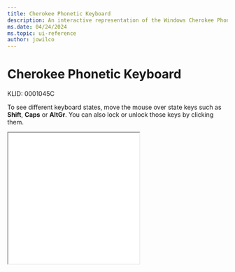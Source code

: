 ```yaml
---
title: Cherokee Phonetic Keyboard
description: An interactive representation of the Windows Cherokee Phonetic keyboard. To see different keyboard states, click or move the mouse over the state keys.
ms.date: 04/24/2024
ms.topic: ui-reference
author: jowilco
---
```


# Cherokee Phonetic Keyboard

KLID: 0001045C

To see different keyboard states, move the mouse over state keys such as **Shift**, **Caps** or **AltGr**. You can also lock or unlock those keys by clicking them.

<iframe src="kbdcherp.html" height="300"></iframe>
